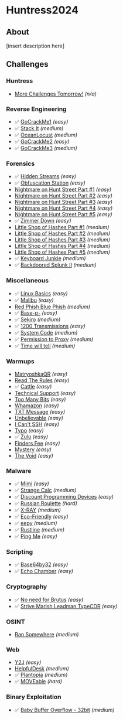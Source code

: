 # Huntress2024

## About

[insert description here]

## Challenges

### Huntress

* [More Challenges Tomorrow!](<challenges/Huntress/more-challenges-tomorrow/>) <em>(n/a)</em>

### Reverse Engineering

* :white_check_mark: [GoCrackMe1](<challenges/Reverse Engineering/gocrackme1/>) <em>(easy)</em>
* :white_check_mark: [Stack It](<challenges/Reverse Engineering/stack-it/>) <em>(medium)</em>
* :white_check_mark: [OceanLocust](<challenges/Reverse Engineering/oceanlocust/>) <em>(medium)</em>
* :white_check_mark: [GoCrackMe2](<challenges/Reverse Engineering/gocrackme2/>) <em>(easy)</em>
* :white_check_mark: [GoCrackMe3](<challenges/Reverse Engineering/gocrackme3/>) <em>(medium)</em>

### Forensics

* :white_check_mark: [Hidden Streams](<challenges/Forensics/hidden-streams/>) <em>(easy)</em>
* :white_check_mark: [Obfuscation Station](<challenges/Forensics/obfuscation-station/>) <em>(easy)</em>
* [Nightmare on Hunt Street Part #1](<challenges/Forensics/nightmare-on-hunt-street-part-1/>) <em>(easy)</em>
* [Nightmare on Hunt Street Part #2](<challenges/Forensics/nightmare-on-hunt-street-part-2/>) <em>(easy)</em>
* [Nightmare on Hunt Street Part #3](<challenges/Forensics/nightmare-on-hunt-street-part-3/>) <em>(easy)</em>
* [Nightmare on Hunt Street Part #4](<challenges/Forensics/nightmare-on-hunt-street-part-4/>) <em>(easy)</em>
* [Nightmare on Hunt Street Part #5](<challenges/Forensics/nightmare-on-hunt-street-part-5/>) <em>(easy)</em>
* :white_check_mark: [Zimmer Down](<challenges/Forensics/zimmer-down/>) <em>(easy)</em>
* [Little Shop of Hashes Part #1](<challenges/Forensics/little-shop-of-hashes-part-1/>) <em>(medium)</em>
* [Little Shop of Hashes Part #2](<challenges/Forensics/little-shop-of-hashes-part-2/>) <em>(medium)</em>
* [Little Shop of Hashes Part #3](<challenges/Forensics/little-shop-of-hashes-part-3/>) <em>(medium)</em>
* [Little Shop of Hashes Part #4](<challenges/Forensics/little-shop-of-hashes-part-4/>) <em>(medium)</em>
* [Little Shop of Hashes Part #5](<challenges/Forensics/little-shop-of-hashes-part-5/>) <em>(medium)</em>
* :white_check_mark: [Keyboard Junkie](<challenges/Forensics/keyboard-junkie/>) <em>(medium)</em>
* :white_check_mark: [Backdoored Splunk II](<challenges/Forensics/backdoored-splunk-ii/>) <em>(medium)</em>

### Miscellaneous

* :white_check_mark: [Linux Basics](<challenges/Miscellaneous/linux-basics/>) <em>(easy)</em>
* :white_check_mark: [Malibu](<challenges/Miscellaneous/malibu/>) <em>(easy)</em>
* [Red Phish Blue Phish](<challenges/Miscellaneous/red-phish-blue-phish/>) <em>(medium)</em>
* :white_check_mark: [Base-p-](<challenges/Miscellaneous/base-p/>) <em>(easy)</em>
* :white_check_mark: [Sekiro](<challenges/Miscellaneous/sekiro/>) <em>(medium)</em>
* :white_check_mark: [1200 Transmissions](<challenges/Miscellaneous/1200-transmissions/>) <em>(easy)</em>
* :white_check_mark: [System Code](<challenges/Miscellaneous/system-code/>) <em>(medium)</em>
* :white_check_mark: [Permission to Proxy](<challenges/Miscellaneous/permission-to-proxy/>) <em>(medium)</em>
* :white_check_mark: [Time will tell](<challenges/Miscellaneous/time-will-tell/>) <em>(medium)</em>

### Warmups

* [MatryoshkaQR](<challenges/Warmups/matryoshkaqr/>) <em>(easy)</em>
* [Read The Rules](<challenges/Warmups/read-the-rules/>) <em>(easy)</em>
* :white_check_mark: [Cattle](<challenges/Warmups/cattle/>) <em>(easy)</em>
* [Technical Support](<challenges/Warmups/technical-support/>) <em>(easy)</em>
* [Too Many Bits](<challenges/Warmups/too-many-bits/>) <em>(easy)</em>
* [Whamazon](<challenges/Warmups/whamazon/>) <em>(easy)</em>
* [TXT Message](<challenges/Warmups/txt-message/>) <em>(easy)</em>
* [Unbelievable](<challenges/Warmups/unbelievable/>) <em>(easy)</em>
* [I Can't SSH](<challenges/Warmups/i-cant-ssh/>) <em>(easy)</em>
* [Typo](<challenges/Warmups/typo/>) <em>(easy)</em>
* :white_check_mark: [Zulu](<challenges/Warmups/zulu/>) <em>(easy)</em>
* [Finders Fee](<challenges/Warmups/finders-fee/>) <em>(easy)</em>
* [Mystery](<challenges/Warmups/mystery/>) <em>(easy)</em>
* [The Void](<challenges/Warmups/the-void/>) <em>(easy)</em>

### Malware

* :white_check_mark: [Mimi](<challenges/Malware/mimi/>) <em>(easy)</em>
* :white_check_mark: [Strange Calc](<challenges/Malware/strange-calc/>) <em>(medium)</em>
* :white_check_mark: [Discount Programming Devices](<challenges/Malware/discount-programming-devices/>) <em>(easy)</em>
* :white_check_mark: [Russian Roulette](<challenges/Malware/russian-roulette/>) <em>(hard)</em>
* :white_check_mark: [X-RAY](<challenges/Malware/x-ray/>) <em>(medium)</em>
* :white_check_mark: [Eco-Friendly](<challenges/Malware/eco-friendly/>) <em>(easy)</em>
* :white_check_mark: [eepy](<challenges/Malware/eepy/>) <em>(medium)</em>
* :white_check_mark: [Rustline](<challenges/Malware/rustline/>) <em>(medium)</em>
* :white_check_mark: [Ping Me](<challenges/Malware/ping-me/>) <em>(easy)</em>

### Scripting

* :white_check_mark: [Base64by32](<challenges/Scripting/base64by32/>) <em>(easy)</em>
* :white_check_mark: [Echo Chamber](<challenges/Scripting/echo-chamber/>) <em>(easy)</em>

### Cryptography

* :white_check_mark: [No need for Brutus](<challenges/Cryptography/no-need-for-brutus/>) <em>(easy)</em>
* :white_check_mark: [Strive Marish Leadman TypeCDR](<challenges/Cryptography/strive-marish-leadman-typecdr/>) <em>(easy)</em>

### OSINT

* [Ran Somewhere](<challenges/OSINT/ran-somewhere/>) <em>(medium)</em>

### Web

* [Y2J](<challenges/Web/y2j/>) <em>(easy)</em>
* [HelpfulDesk](<challenges/Web/helpfuldesk/>) <em>(medium)</em>
* :white_check_mark: [Plantopia](<challenges/Web/plantopia/>) <em>(medium)</em>
* :white_check_mark: [MOVEable](<challenges/Web/moveable/>) <em>(hard)</em>

### Binary Exploitation

* :white_check_mark: [Baby Buffer Overflow - 32bit](<challenges/Binary Exploitation/baby-buffer-overflow-32bit/>) <em>(medium)</em>

